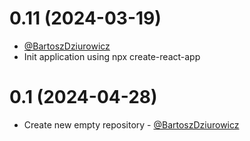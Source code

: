 0.11 (2024-03-19)
===============
* [@BartoszDziurowicz](https://github.com/BartekDziurowicz/carbon-tracker-web/pull/1)
* Init application using npx create-react-app

0.1 (2024-04-28)
===============
* Create new empty repository - [@BartoszDziurowicz](https://github.com/BartekDziurowicz)